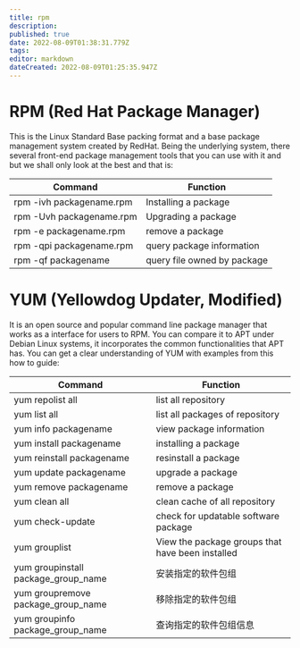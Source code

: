 ```yaml
---
title: rpm
description: 
published: true
date: 2022-08-09T01:38:31.779Z
tags: 
editor: markdown
dateCreated: 2022-08-09T01:25:35.947Z
---
```


# RPM (Red Hat Package Manager)

This is the Linux Standard Base packing format and a base package management system created by RedHat. Being the underlying system, there several front-end package management tools that you can use with it and but we shall only look at the best and that is:

| Command | Function |			
| - | - |
|rpm -ivh packagename.rpm	| Installing a package |
| rpm -Uvh packagename.rpm | Upgrading a package |
| rpm -e packagename.rpm 	| remove a package |
| rpm -qpi packagename.rpm	| query package information | 
| rpm -qf packagename	|	query file owned by package | 

# YUM (Yellowdog Updater, Modified)

It is an open source and popular command line package manager that works as a interface for users to RPM. You can compare it to APT under Debian Linux systems, it incorporates the common functionalities that APT has. You can get a clear understanding of YUM with examples from this how to guide:

| Command | Function |			
| - | - |
| yum repolist all	|	list all repository | 
| yum list all		| list all packages of repository | 
| yum info  packagename	|  view package information |
| yum install packagename | installing a package |
| yum reinstall packagename | 	resinstall a package |
| yum update packagename	| upgrade a package |
| yum remove packagename	| remove a package |
| yum clean all		| clean cache of all repository |
| yum check-update	|	check for updatable software package |
| yum grouplist		| View the package groups that have been installed |
| yum groupinstall package_group_name	|安装指定的软件包组
| yum groupremove package_group_name	|移除指定的软件包组
| yum groupinfo package_group_name	| 查询指定的软件包组信息




